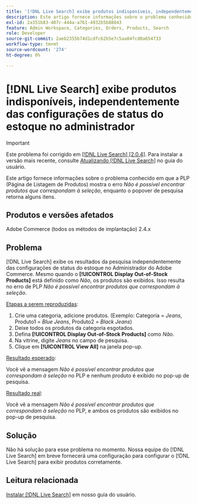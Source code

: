 ```yaml
---
title: '[!DNL Live Search] exibe produtos indisponíveis, independentemente das configurações de status do estoque no administrador'
description: Este artigo fornece informações sobre o problema conhecido em que a Página de listagem de produtos (PLP) mostra o erro *Não é possível encontrar produtos que correspondam à seleção*, enquanto o popover de pesquisa retorna alguns itens.
exl-id: 2a351b83-407c-444a-a761-4932b5b88843
feature: Admin Workspace, Categories, Orders, Products, Search
role: Developer
source-git-commit: 2aeb2355b74d1cdfc62b5e7c5aa04fcd0a654733
workflow-type: tm+mt
source-wordcount: '274'
ht-degree: 0%

---
```


# [!DNL Live Search] exibe produtos indisponíveis, independentemente das configurações de status do estoque no administrador

>[!IMPORTANT]
>
>Este problema foi corrigido em [[!DNL Live Search] [2.0.4]](https://experienceleague.adobe.com/docs/commerce-merchant-services/live-search/release-notes.html). Para instalar a versão mais recente, consulte [Atualizando [!DNL Live Search]](https://experienceleague.adobe.com/docs/commerce-merchant-services/live-search/onboard/install.html#update) no guia do usuário.

Este artigo fornece informações sobre o problema conhecido em que a PLP (Página de Listagem de Produtos) mostra o erro *Não é possível encontrar produtos que correspondam à seleção*, enquanto o popover de pesquisa retorna alguns itens.

## Produtos e versões afetados

Adobe Commerce (todos os métodos de implantação) 2.4.x

## Problema

[!DNL Live Search] exibe os resultados da pesquisa independentemente das configurações de status do estoque no Administrador do Adobe Commerce. Mesmo quando o **[!UICONTROL Display Out-of-Stock Products]** está definido como *Não*, os produtos são exibidos. Isso resulta no erro de PLP *Não é possível encontrar produtos que correspondam à seleção*.

<u>Etapas a serem reproduzidas</u>:

1. Crie uma categoria, adicione produtos. (Exemplo: Categoria = _Jeans_, Produto1 = _Blue Jeans_, Produto2 = _Black Jeans_)
1. Deixe todos os produtos da categoria esgotados.
1. Defina **[!UICONTROL Display Out-of-Stock Products]** como *Não*.
1. Na vitrine, digite *Jeans* no campo de pesquisa.
1. Clique em **[!UICONTROL View All]** na janela pop-up.

<u>Resultado esperado</u>:

Você vê a mensagem *Não é possível encontrar produtos que correspondam à seleção* no PLP e nenhum produto é exibido no pop-up de pesquisa.

<u>Resultado real</u>:

Você vê a mensagem *Não é possível encontrar produtos que correspondam à seleção* no PLP, e ambos os produtos são exibidos no pop-up de pesquisa.

## Solução

Não há solução para esse problema no momento. Nossa equipe do [!DNL Live Search] em breve fornecerá uma configuração para configurar o [!DNL Live Search] para exibir produtos corretamente.

## Leitura relacionada

[Instalar [!DNL Live Search]](https://experienceleague.adobe.com/en/docs/commerce-merchant-services/live-search/install) em nosso guia do usuário.

